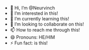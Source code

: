 - 👋 Hi, I’m @Neurvinch
- 👀 I’m interested in this!
- 🌱 I’m currently learning this!
- 💞️ I’m looking to collaborate on this!
- 📫 How to reach me through this!
- 😄 Pronouns: HE/HIM
- ⚡ Fun fact: is this!

